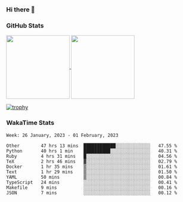 ### Hi there 👋

### GitHub Stats

<a href="https://github.com/anuraghazra/github-readme-stats">
  <img align="center" height="170px" src="https://github-readme-stats.vercel.app/api/top-langs/?username=tksfjt1024&layout=compact&count_private=true&show_icons=true&show_icons=true&theme=graywhite" />
</a>
<a href="https://github.com/anuraghazra/github-readme-stats">
  <img align="center" height="170px" src="https://github-readme-stats.vercel.app/api?username=tksfjt1024&count_private=true&show_icons=true&show_icons=true&theme=graywhite" />
</a>

[![trophy](https://github-profile-trophy.vercel.app/?username=tksfjt1024)](https://github.com/ryo-ma/github-profile-trophy)

### WakaTime Stats

<!--START_SECTION:waka-->
```text
Week: 26 January, 2023 - 01 February, 2023

Other        47 hrs 13 mins  ████████████░░░░░░░░░░░░░   47.55 % 
Python       40 hrs 1 min    ██████████░░░░░░░░░░░░░░░   40.31 % 
Ruby         4 hrs 31 mins   █░░░░░░░░░░░░░░░░░░░░░░░░   04.56 % 
TeX          2 hrs 46 mins   ▓░░░░░░░░░░░░░░░░░░░░░░░░   02.79 % 
Docker       1 hr 35 mins    ▒░░░░░░░░░░░░░░░░░░░░░░░░   01.61 % 
Text         1 hr 29 mins    ▒░░░░░░░░░░░░░░░░░░░░░░░░   01.50 % 
YAML         50 mins         ▒░░░░░░░░░░░░░░░░░░░░░░░░   00.84 % 
TypeScript   24 mins         ░░░░░░░░░░░░░░░░░░░░░░░░░   00.41 % 
Makefile     9 mins          ░░░░░░░░░░░░░░░░░░░░░░░░░   00.16 % 
JSON         7 mins          ░░░░░░░░░░░░░░░░░░░░░░░░░   00.12 % 
```
<!--END_SECTION:waka-->
